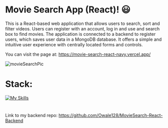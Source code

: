 # Movie Search App (React)! 😃

This is a React-based web application that allows users to search, sort and filter videos. Users can register with an account, log in and use and search box to find movies. The application is connected to a backend to register users, which saves user data in a MongoDB database. It offers a simple and intuitive user experience with centrally located forms and controls.

You can visit the page at: https://movie-search-react-navy.vercel.app/

![movieSearchPic](https://github.com/Owale128/MovieSearch-React/assets/110387474/c5df3b76-a6b5-4537-b9db-46c4944866fc)
# Stack:
[![My Skills](https://skillicons.dev/icons?i=vite,ts,react,html,sass,vercel&perline=3)](https://skillicons.dev)
#
Link to my backend repo: https://github.com/Owale128/MovieSearch-React-Backend
